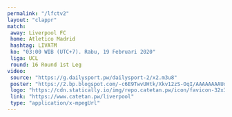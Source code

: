 ```yaml
---
permalink: "/lfctv2"
layout: "clappr"
match:
 away: Liverpool FC
 home: Atletico Madrid
 hashtag: LIVATM
 ko: "03:00 WIB (UTC+7). Rabu, 19 Februari 2020"
 liga: UCL
 round: 16 Round 1st Leg
video:
 source: "https://g.dailysport.pw/dailysport-2/x2.m3u8"
 poster: "https://2.bp.blogspot.com/-c6E9TwvUHtk/Xkv12zS-OqI/AAAAAAAAUd4/yAAYGHmnByksBP-JsddTdEn2dmHSaCEIgCLcBGAsYHQ/s1600/Atletico_Madrid_vs_Liverpool-01.jpeg"
 logo: "https://cdn.statically.io/img/repo.catetan.pw/icon/favicon-32x32.png"
 link: "https://www.catetan.pw/liverpool"
 type: "application/x-mpegUrl"
---
```

